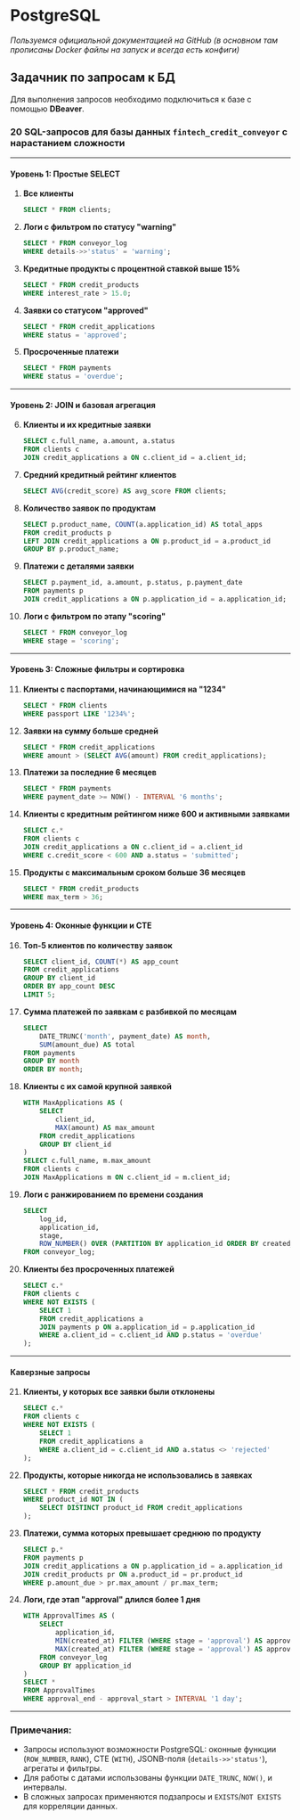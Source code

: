 # PostgreSQL

_Пользуемся официальной документацией на GitHub (в основном там прописаны Docker файлы на запуск и всегда есть конфиги)_

## Задачник по запросам к БД
Для выполнения запросов необходимо подключиться к базе с помощью **DBeaver**.

### 20 SQL-запросов для базы данных `fintech_credit_conveyor` с нарастанием сложности

---

#### **Уровень 1: Простые SELECT**
1. **Все клиенты**  
   ```sql
   SELECT * FROM clients;
   ```

2. **Логи с фильтром по статусу "warning"**  
   ```sql
   SELECT * FROM conveyor_log 
   WHERE details->>'status' = 'warning';
   ```

3. **Кредитные продукты с процентной ставкой выше 15%**  
   ```sql
   SELECT * FROM credit_products 
   WHERE interest_rate > 15.0;
   ```

4. **Заявки со статусом "approved"**  
   ```sql
   SELECT * FROM credit_applications 
   WHERE status = 'approved';
   ```

5. **Просроченные платежи**  
   ```sql
   SELECT * FROM payments 
   WHERE status = 'overdue';
   ```

---

#### **Уровень 2: JOIN и базовая агрегация**
6. **Клиенты и их кредитные заявки**  
   ```sql
   SELECT c.full_name, a.amount, a.status 
   FROM clients c 
   JOIN credit_applications a ON c.client_id = a.client_id;
   ```

7. **Средний кредитный рейтинг клиентов**  
   ```sql
   SELECT AVG(credit_score) AS avg_score FROM clients;
   ```

8. **Количество заявок по продуктам**  
   ```sql
   SELECT p.product_name, COUNT(a.application_id) AS total_apps 
   FROM credit_products p 
   LEFT JOIN credit_applications a ON p.product_id = a.product_id 
   GROUP BY p.product_name;
   ```

9. **Платежи с деталями заявки**  
   ```sql
   SELECT p.payment_id, a.amount, p.status, p.payment_date 
   FROM payments p 
   JOIN credit_applications a ON p.application_id = a.application_id;
   ```

10. **Логи с фильтром по этапу "scoring"**  
    ```sql
    SELECT * FROM conveyor_log 
    WHERE stage = 'scoring';
    ```

---

#### **Уровень 3: Сложные фильтры и сортировка**
11. **Клиенты с паспортами, начинающимися на "1234"**  
    ```sql
    SELECT * FROM clients 
    WHERE passport LIKE '1234%';
    ```

12. **Заявки на сумму больше средней**  
    ```sql
    SELECT * FROM credit_applications 
    WHERE amount > (SELECT AVG(amount) FROM credit_applications);
    ```

13. **Платежи за последние 6 месяцев**  
    ```sql
    SELECT * FROM payments 
    WHERE payment_date >= NOW() - INTERVAL '6 months';
    ```

14. **Клиенты с кредитным рейтингом ниже 600 и активными заявками**  
    ```sql
    SELECT c.* 
    FROM clients c 
    JOIN credit_applications a ON c.client_id = a.client_id 
    WHERE c.credit_score < 600 AND a.status = 'submitted';
    ```

15. **Продукты с максимальным сроком больше 36 месяцев**  
    ```sql
    SELECT * FROM credit_products 
    WHERE max_term > 36;
    ```

---

#### **Уровень 4: Оконные функции и CTE**
16. **Топ-5 клиентов по количеству заявок**  
    ```sql
    SELECT client_id, COUNT(*) AS app_count 
    FROM credit_applications 
    GROUP BY client_id 
    ORDER BY app_count DESC 
    LIMIT 5;
    ```

17. **Сумма платежей по заявкам с разбивкой по месяцам**  
    ```sql
    SELECT 
        DATE_TRUNC('month', payment_date) AS month,
        SUM(amount_due) AS total 
    FROM payments 
    GROUP BY month 
    ORDER BY month;
    ```

18. **Клиенты с их самой крупной заявкой**  
    ```sql
    WITH MaxApplications AS (
        SELECT 
            client_id, 
            MAX(amount) AS max_amount 
        FROM credit_applications 
        GROUP BY client_id
    )
    SELECT c.full_name, m.max_amount 
    FROM clients c 
    JOIN MaxApplications m ON c.client_id = m.client_id;
    ```

19. **Логи с ранжированием по времени создания**  
    ```sql
    SELECT 
        log_id, 
        application_id, 
        stage, 
        ROW_NUMBER() OVER (PARTITION BY application_id ORDER BY created_at) AS step_number 
    FROM conveyor_log;
    ```

20. **Клиенты без просроченных платежей**  
    ```sql
    SELECT c.* 
    FROM clients c 
    WHERE NOT EXISTS (
        SELECT 1 
        FROM credit_applications a 
        JOIN payments p ON a.application_id = p.application_id 
        WHERE a.client_id = c.client_id AND p.status = 'overdue'
    );
    ```

---

#### **Каверзные запросы**
21. **Клиенты, у которых все заявки были отклонены**  
    ```sql
    SELECT c.* 
    FROM clients c 
    WHERE NOT EXISTS (
        SELECT 1 
        FROM credit_applications a 
        WHERE a.client_id = c.client_id AND a.status <> 'rejected'
    );
    ```

22. **Продукты, которые никогда не использовались в заявках**  
    ```sql
    SELECT * FROM credit_products 
    WHERE product_id NOT IN (
        SELECT DISTINCT product_id FROM credit_applications
    );
    ```

23. **Платежи, сумма которых превышает среднюю по продукту**  
    ```sql
    SELECT p.* 
    FROM payments p 
    JOIN credit_applications a ON p.application_id = a.application_id 
    JOIN credit_products pr ON a.product_id = pr.product_id 
    WHERE p.amount_due > pr.max_amount / pr.max_term;
    ```

24. **Логи, где этап "approval" длился более 1 дня**  
    ```sql
    WITH ApprovalTimes AS (
        SELECT 
            application_id,
            MIN(created_at) FILTER (WHERE stage = 'approval') AS approval_start,
            MAX(created_at) FILTER (WHERE stage = 'approval') AS approval_end
        FROM conveyor_log 
        GROUP BY application_id
    )
    SELECT * 
    FROM ApprovalTimes 
    WHERE approval_end - approval_start > INTERVAL '1 day';
    ```

---

### Примечания:
- Запросы используют возможности PostgreSQL: оконные функции (`ROW_NUMBER`, `RANK`), CTE (`WITH`), JSONB-поля (`details->>'status'`), агрегаты и фильтры.
- Для работы с датами использованы функции `DATE_TRUNC`, `NOW()`, и интервалы.
- В сложных запросах применяются подзапросы и `EXISTS`/`NOT EXISTS` для корреляции данных.
